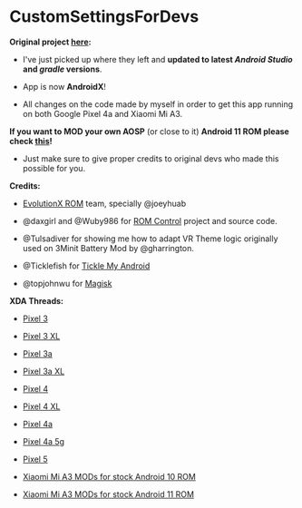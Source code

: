 # CustomSettingsForDevs

**Original project [here](https://forum.xda-developers.com/t/app-code-project-5-0-rom-control-app-for-devs.3146567/):**


- I've just picked up where they left and **updated to latest _Android Studio_ and _gradle_ versions**.

- App is now **AndroidX**!

- All changes on the code made by myself in order to get this app running on both Google Pixel 4a and Xiaomi Mi A3.




**If you want to MOD your own AOSP** (or close to it) **Android 11 ROM please check [this](https://github.com/ElTifo/CustomSettingsForDevs/tree/MiA3/app/src/mods)!**


- Just make sure to give proper credits to original devs who made this possible for you.




**Credits:**


- [EvolutionX ROM](https://github.com/Evolution-X) team, specially @joeyhuab

- @daxgirl and @Wuby986 for [ROM Control](https://forum.xda-developers.com/t/app-code-project-5-0-rom-control-app-for-devs.3146567/) project and source code.

- @Tulsadiver for showing me how to adapt VR Theme logic originally used on 3Minit Battery Mod by @gharrington.

- @Ticklefish for [Tickle My Android](https://forum.xda-developers.com/t/tool-tickle-my-android-decompile-recompile-with-ease.1633333/)

- @topjohnwu for [Magisk](https://forum.xda-developers.com/t/magisk-the-magic-mask-for-android.3473445/)




**XDA Threads:**

- [Pixel 3](https://forum.xda-developers.com/t/mod-magisk-android-11-addon-features-for-pixel-devices-pixel-3-thread.4246251/)


- [Pixel 3 XL](https://forum.xda-developers.com/t/mod-magisk-android-11-addon-features-for-pixel-devices-pixel-3-xl-thread.4246267/)


- [Pixel 3a](https://forum.xda-developers.com/t/mod-magisk-android-11-addon-features-for-pixel-devices-pixel-3a-thread.4246261/)


- [Pixel 3a XL](https://forum.xda-developers.com/t/mod-magisk-android-11-addon-features-for-pixel-devices-pixel-3a-xl-thread.4246265/)


- [Pixel 4](https://forum.xda-developers.com/t/mod-magisk-android-11-addon-features-for-pixel-devices-pixel-4-thread.4246255/)


- [Pixel 4 XL](https://forum.xda-developers.com/t/mod-magisk-android-11-addon-features-for-pixel-devices-pixel-4-xl-thread.4246257/)


- [Pixel 4a](https://forum.xda-developers.com/t/addon-features-for-pixel-4-devices-and-exclusive-features-for-pixel-4a.4215069/)


- [Pixel 4a 5g](https://forum.xda-developers.com/t/mod-magisk-android-11-addon-features-for-pixel-devices-pixel-4a-5g-thread.4246263/)


- [Pixel 5](https://forum.xda-developers.com/t/mod-magisk-android-11-addon-features-for-pixel-devices-pixel-5-thread.4246253/)


- [Xiaomi Mi A3 MODs for stock Android 10 ROM](https://forum.xda-developers.com/t/mod-app-root-magisk-mia3-mods-for-stock-android-10-rom.4193461/)


- [Xiaomi Mi A3 MODs for stock Android 11 ROM](https://forum.xda-developers.com/t/theme-root-magisk-android-11-pixel-theme-for-aosp-roms-and-mods-for-stock-rom.4181849/)

